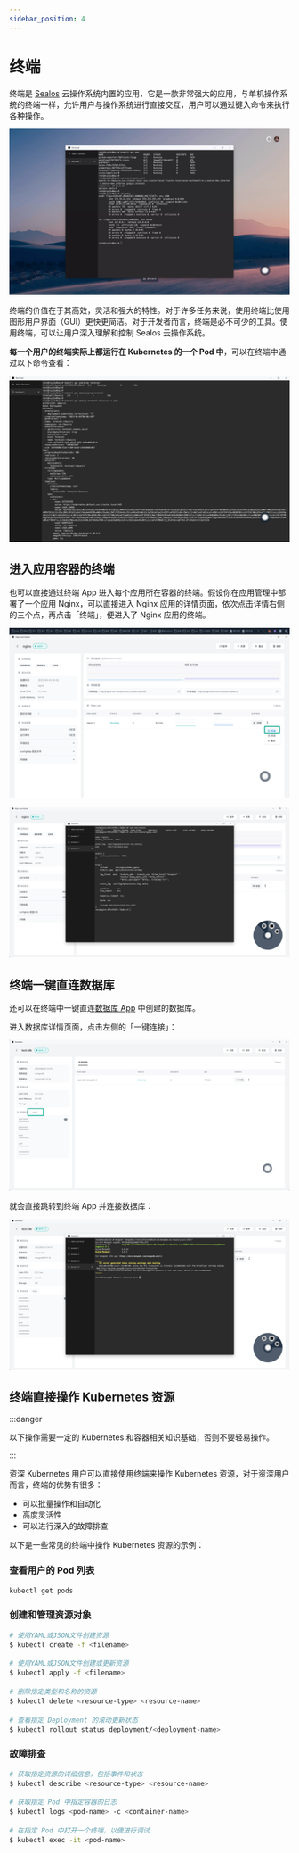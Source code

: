 ```yaml
---
sidebar_position: 4
---
```


# 终端

终端是 [Sealos](https://cloud.sealos.io) 云操作系统内置的应用，它是一款非常强大的应用，与单机操作系统的终端一样，允许用户与操作系统进行直接交互，用户可以通过键入命令来执行各种操作。

![](./images/terminal.webp)

终端的价值在于其高效，灵活和强大的特性。对于许多任务来说，使用终端比使用图形用户界面（GUI）更快更简洁。对于开发者而言，终端是必不可少的工具。使用终端，可以让用户深入理解和控制 Sealos 云操作系统。

**每一个用户的终端实际上都运行在 Kubernetes 的一个 Pod 中**，可以在终端中通过以下命令查看：

![](./images/terminal-pod.png)

## 进入应用容器的终端

也可以直接通过终端 App 进入每个应用所在容器的终端。假设你在应用管理中部署了一个应用 Nginx，可以直接进入 Nginx 应用的详情页面，依次点击详情右侧的三个点，再点击「终端」，便进入了 Nginx 应用的终端。

![](./images/nginx-terminal.png)

![](./images/nginx-terminal-1.png)

## 终端一键直连数据库

还可以在终端中一键直连[数据库 App](../dbprovider/dbprovider.md) 中创建的数据库。

进入数据库详情页面，点击左侧的「一键连接」：

![](./images/database-terminal.png)

就会直接跳转到终端 App 并连接数据库：

![](./images/database-terminal-1.png)

## 终端直接操作 Kubernetes 资源

:::danger

以下操作需要一定的 Kubernetes 和容器相关知识基础，否则不要轻易操作。

:::

资深 Kubernetes 用户可以直接使用终端来操作 Kubernetes 资源，对于资深用户而言，终端的优势有很多：

+ 可以批量操作和自动化
+ 高度灵活性
+ 可以进行深入的故障排查

以下是一些常见的终端中操作 Kubernetes 资源的示例：

### 查看用户的 Pod 列表

```bash
kubectl get pods
```

### 创建和管理资源对象

```bash
# 使用YAML或JSON文件创建资源
$ kubectl create -f <filename>

# 使用YAML或JSON文件创建或更新资源
$ kubectl apply -f <filename>

# 删除指定类型和名称的资源
$ kubectl delete <resource-type> <resource-name>

# 查看指定 Deployment 的滚动更新状态
$ kubectl rollout status deployment/<deployment-name>
```

### 故障排查

```bash
# 获取指定资源的详细信息，包括事件和状态
$ kubectl describe <resource-type> <resource-name>

# 获取指定 Pod 中指定容器的日志
$ kubectl logs <pod-name> -c <container-name>

# 在指定 Pod 中打开一个终端，以便进行调试
$ kubectl exec -it <pod-name>
```